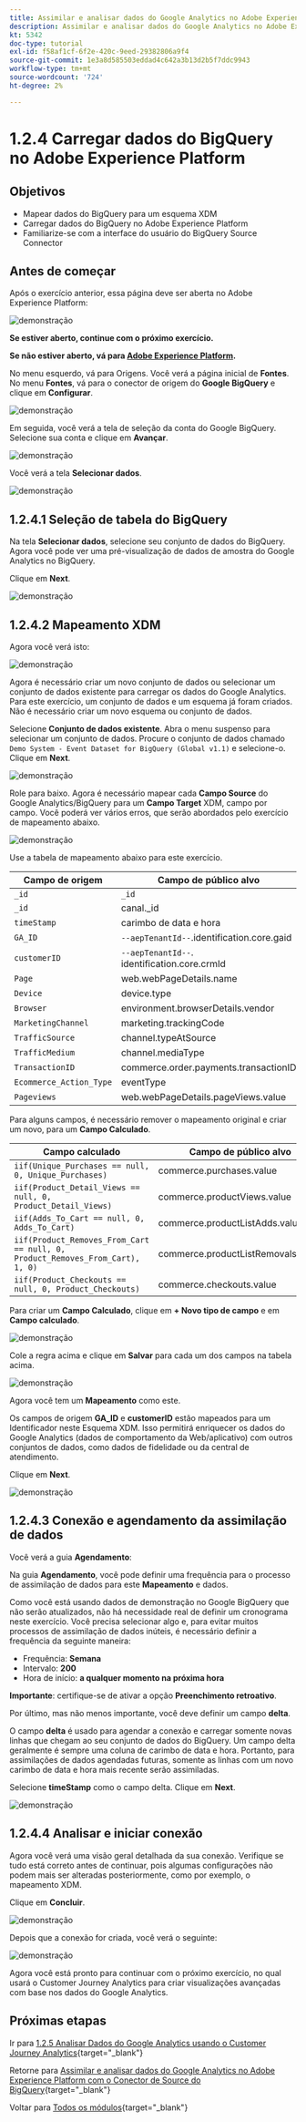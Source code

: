 ```yaml
---
title: Assimilar e analisar dados do Google Analytics no Adobe Experience Platform com o Conector de Source do BigQuery - Carregue dados do BigQuery para o Adobe Experience Platform
description: Assimilar e analisar dados do Google Analytics no Adobe Experience Platform com o Conector de Source do BigQuery - Carregue dados do BigQuery para o Adobe Experience Platform
kt: 5342
doc-type: tutorial
exl-id: f58af1cf-6f2e-420c-9eed-29382806a9f4
source-git-commit: 1e3a8d585503eddad4c642a3b13d2b5f7ddc9943
workflow-type: tm+mt
source-wordcount: '724'
ht-degree: 2%

---
```


# 1.2.4 Carregar dados do BigQuery no Adobe Experience Platform

## Objetivos

- Mapear dados do BigQuery para um esquema XDM
- Carregar dados do BigQuery no Adobe Experience Platform
- Familiarize-se com a interface do usuário do BigQuery Source Connector

## Antes de começar

Após o exercício anterior, essa página deve ser aberta no Adobe Experience Platform:

![demonstração](./images/datasets.png)

**Se estiver aberto, continue com o próximo exercício.**

**Se não estiver aberto, vá para [Adobe Experience Platform](https://experience.adobe.com/platform/home).**

No menu esquerdo, vá para Origens. Você verá a página inicial de **Fontes**. No menu **Fontes**, vá para o conector de origem do **Google BigQuery** e clique em **Configurar**.

![demonstração](./images/sourceshome.png)

Em seguida, você verá a tela de seleção da conta do Google BigQuery. Selecione sua conta e clique em **Avançar**.

![demonstração](./images/0c.png)

Você verá a tela **Selecionar dados**.

![demonstração](./images/datasets.png)

## 1.2.4.1 Seleção de tabela do BigQuery

Na tela **Selecionar dados**, selecione seu conjunto de dados do BigQuery. Agora você pode ver uma pré-visualização de dados de amostra do Google Analytics no BigQuery.

Clique em **Next**.

![demonstração](./images/datasets1.png)

## 1.2.4.2 Mapeamento XDM

Agora você verá isto:

![demonstração](./images/xdm4a.png)

Agora é necessário criar um novo conjunto de dados ou selecionar um conjunto de dados existente para carregar os dados do Google Analytics. Para este exercício, um conjunto de dados e um esquema já foram criados. Não é necessário criar um novo esquema ou conjunto de dados.

Selecione **Conjunto de dados existente**. Abra o menu suspenso para selecionar um conjunto de dados. Procure o conjunto de dados chamado `Demo System - Event Dataset for BigQuery (Global v1.1)` e selecione-o. Clique em **Next**.

![demonstração](./images/xdm6.png)

Role para baixo. Agora é necessário mapear cada **Campo Source** do Google Analytics/BigQuery para um **Campo Target** XDM, campo por campo. Você poderá ver vários erros, que serão abordados pelo exercício de mapeamento abaixo.

![demonstração](./images/xdm8.png)

Use a tabela de mapeamento abaixo para este exercício.

| Campo de origem | Campo de público alvo |
| ----------------- |-------------| 
| `_id` | `_id` |
| `_id` | canal._id |
| `timeStamp` | carimbo de data e hora |
| `GA_ID` | ``--aepTenantId--``.identification.core.gaid |
| `customerID` | ``--aepTenantId--``. identification.core.crmId |
| `Page` | web.webPageDetails.name |
| `Device` | device.type |
| `Browser` | environment.browserDetails.vendor |
| `MarketingChannel` | marketing.trackingCode |
| `TrafficSource` | channel.typeAtSource |
| `TrafficMedium` | channel.mediaType |
| `TransactionID` | commerce.order.payments.transactionID |
| `Ecommerce_Action_Type` | eventType |
| `Pageviews` | web.webPageDetails.pageViews.value |


Para alguns campos, é necessário remover o mapeamento original e criar um novo, para um **Campo Calculado**.

| Campo calculado | Campo de público alvo |
| ----------------- |-------------| 
| `iif(Unique_Purchases == null, 0, Unique_Purchases)` | commerce.purchases.value |
| `iif(Product_Detail_Views == null, 0, Product_Detail_Views)` | commerce.productViews.value |
| `iif(Adds_To_Cart == null, 0, Adds_To_Cart)` | commerce.productListAdds.value |
| `iif(Product_Removes_From_Cart == null, 0, Product_Removes_From_Cart), 1, 0)` | commerce.productListRemovals.value |
| `iif(Product_Checkouts == null, 0, Product_Checkouts)` | commerce.checkouts.value |

Para criar um **Campo Calculado**, clique em **+ Novo tipo de campo** e em **Campo calculado**.

![demonstração](./images/xdm8a.png)

Cole a regra acima e clique em **Salvar** para cada um dos campos na tabela acima.

![demonstração](./images/xdm8b.png)

Agora você tem um **Mapeamento** como este.

Os campos de origem **GA_ID** e **customerID** estão mapeados para um Identificador neste Esquema XDM. Isso permitirá enriquecer os dados do Google Analytics (dados de comportamento da Web/aplicativo) com outros conjuntos de dados, como dados de fidelidade ou da central de atendimento.

Clique em **Next**.

![demonstração](./images/xdm34.png)

## 1.2.4.3 Conexão e agendamento da assimilação de dados

Você verá a guia **Agendamento**:

Na guia **Agendamento**, você pode definir uma frequência para o processo de assimilação de dados para este **Mapeamento** e dados.

Como você está usando dados de demonstração no Google BigQuery que não serão atualizados, não há necessidade real de definir um cronograma neste exercício. Você precisa selecionar algo e, para evitar muitos processos de assimilação de dados inúteis, é necessário definir a frequência da seguinte maneira:

- Frequência: **Semana**
- Intervalo: **200**
- Hora de início: **a qualquer momento na próxima hora**

**Importante**: certifique-se de ativar a opção **Preenchimento retroativo**.

Por último, mas não menos importante, você deve definir um campo **delta**.

O campo **delta** é usado para agendar a conexão e carregar somente novas linhas que chegam ao seu conjunto de dados do BigQuery. Um campo delta geralmente é sempre uma coluna de carimbo de data e hora. Portanto, para assimilações de dados agendadas futuras, somente as linhas com um novo carimbo de data e hora mais recente serão assimiladas.

Selecione **timeStamp** como o campo delta.
Clique em **Next**.

![demonstração](./images/ex437.png)

## 1.2.4.4 Analisar e iniciar conexão

Agora você verá uma visão geral detalhada da sua conexão. Verifique se tudo está correto antes de continuar, pois algumas configurações não podem mais ser alteradas posteriormente, como por exemplo, o mapeamento XDM.

Clique em **Concluir**.

![demonstração](./images/xdm46.png)

Depois que a conexão for criada, você verá o seguinte:

![demonstração](./images/xdm48.png)

Agora você está pronto para continuar com o próximo exercício, no qual usará o Customer Journey Analytics para criar visualizações avançadas com base nos dados do Google Analytics.

## Próximas etapas

Ir para [1.2.5 Analisar Dados do Google Analytics usando o Customer Journey Analytics](./ex5.md){target="_blank"}

Retorne para [Assimilar e analisar dados do Google Analytics no Adobe Experience Platform com o Conector de Source do BigQuery](./customer-journey-analytics-bigquery-gcp.md){target="_blank"}

Voltar para [Todos os módulos](./../../../../overview.md){target="_blank"}
